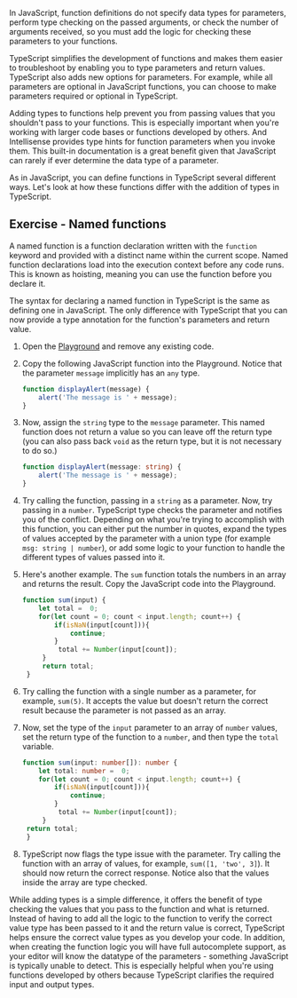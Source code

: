 In JavaScript, function definitions do not specify data types for parameters, perform type checking on the passed arguments, or check the number of arguments received, so you must add the logic for checking these parameters to your functions.

TypeScript simplifies the development of functions and makes them easier to troubleshoot by enabling you to type parameters and return values. TypeScript also adds new options for parameters. For example, while all parameters are optional in JavaScript functions, you can choose to make parameters required or optional in TypeScript.

Adding types to functions help prevent you from passing values that you shouldn't pass to your functions. This is especially important when you're working with larger code bases or functions developed by others. And Intellisense provides type hints for function parameters when you invoke them. This built-in documentation is a great benefit given that JavaScript can rarely if ever determine the data type of a parameter.

As in JavaScript, you can define functions in TypeScript several different ways. Let's look at how these functions differ with the addition of types in TypeScript.

## Exercise - Named functions

A named function is a function declaration written with the `function` keyword and provided with a distinct name within the current scope. Named function declarations load into the execution context before any code runs. This is known as hoisting, meaning you can use the function before you declare it.

The syntax for declaring a named function in TypeScript is the same as defining one in JavaScript. The only difference with TypeScript that you can now provide a type annotation for the function's parameters and return value.

1. Open the [Playground](https://www.typescriptlang.org/play) and remove any existing code.
1. Copy the following JavaScript function into the Playground. Notice that the parameter `message` implicitly has an `any` type.

    ```javascript
    function displayAlert(message) {
        alert('The message is ' + message);
    }
    ```

1. Now, assign the `string` type to the `message` parameter. This named function does not return a value so you can leave off the return type (you can also pass back `void` as the return type, but it is not necessary to do so.)

    ```typescript
    function displayAlert(message: string) {
        alert('The message is ' + message);
    }
    ```

1. Try calling the function, passing in a `string` as a parameter. Now, try passing in a `number`. TypeScript type checks the parameter and notifies you of the conflict. Depending on what you're trying to accomplish with this function, you can either put the number in quotes, expand the types of values accepted by the parameter with a union type (for example `msg: string | number`), or add some logic to your function to handle the different types of values passed into it.
1. Here's another example. The `sum` function totals the numbers in an array and returns the result. Copy the JavaScript code into the Playground.

   ```javascript
   function sum(input) {
       let total =  0;
       for(let count = 0; count < input.length; count++) {
           if(isNaN(input[count])){
               continue;
           }
            total += Number(input[count]);
        }
        return total;
    }
    ```

1. Try calling the function with a single number as a parameter, for example, `sum(5)`. It accepts the value but doesn't return the correct result because the parameter is not passed as an array.
1. Now, set the type of the `input` parameter to an array of `number` values, set the return type of the function to a `number`, and then type the `total` variable.

   ```typescript
   function sum(input: number[]): number {        
       let total: number =  0;
       for(let count = 0; count < input.length; count++) {
           if(isNaN(input[count])){
               continue;
           }
            total += Number(input[count]);
        }
    return total;
    }
    ```

1. TypeScript now flags the type issue with the parameter. Try calling the function with an array of values, for example, `sum([1, 'two', 3]`). It should now return the correct response. Notice also that the values inside the array are type checked.

While adding types is a simple difference, it offers the benefit of type checking the values that you pass to the function and what is returned. Instead of having to add all the logic to the function to verify the correct value type has been passed to it and the return value is correct, TypeScript helps ensure the correct value types as you develop your code. In addition, when creating the function logic you will have full autocomplete support, as your editor will know the datatype of the parameters - something JavaScript is typically unable to detect. This is especially helpful when you're using functions developed by others because TypeScript clarifies the required input and output types.

